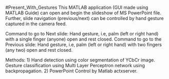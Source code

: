 #Present_With_Gestures
This MATLAB application (GUI made using MATLAB Guide) can open and begin the slideshow of MS PowerPoint file. Further, slide navigation (previous/next) can be controlled by hand gesture captured in the camera feed. 

Command to go to Next slide: Hand gesture, i.e, palm (left or right hand) with a single finger (anyone) open and rest closed.
Command to go to the Previous slide: Hand gesture, i.e, palm (left or right hand) with two fingers (any two) open and rest closed. 

Methods: 1) Hand detection using color segmentation of YCbCr image.  
            Gesture classification using Multi Layer Perceptron network using backpropagation. 
         2) PowerPoint Control by Matlab actxserver.
